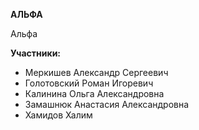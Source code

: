 <b>AЛЬФА</b>

Альфа

<b>Участники:</b>
* Меркишев Александр Сергеевич
* Голотовский Роман Игоревич
* Калинина Ольга Александровна
* Замашнюк Анастасия Александровна
* Хамидов Халим
